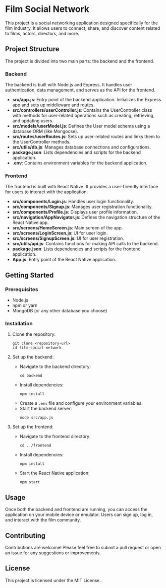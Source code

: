 # Film Social Network

This project is a social networking application designed specifically for the film industry. It allows users to connect, share, and discover content related to films, actors, directors, and more.

## Project Structure

The project is divided into two main parts: the backend and the frontend.

### Backend

The backend is built with Node.js and Express. It handles user authentication, data management, and serves as the API for the frontend.

- **src/app.js**: Entry point of the backend application. Initializes the Express app and sets up middleware and routes.
- **src/controllers/userController.js**: Contains the UserController class with methods for user-related operations such as creating, retrieving, and updating users.
- **src/models/userModel.js**: Defines the User model schema using a database ORM (like Mongoose).
- **src/routes/userRoutes.js**: Sets up user-related routes and links them to the UserController methods.
- **src/utils/db.js**: Manages database connections and configurations.
- **package.json**: Lists dependencies and scripts for the backend application.
- **.env**: Contains environment variables for the backend application.

### Frontend

The frontend is built with React Native. It provides a user-friendly interface for users to interact with the application.

- **src/components/Login.js**: Handles user login functionality.
- **src/components/Signup.js**: Manages user registration functionality.
- **src/components/Profile.js**: Displays user profile information.
- **src/navigation/AppNavigator.js**: Defines the navigation structure of the React Native app.
- **src/screens/HomeScreen.js**: Main screen of the app.
- **src/screens/LoginScreen.js**: UI for user login.
- **src/screens/SignupScreen.js**: UI for user registration.
- **src/utils/api.js**: Contains functions for making API calls to the backend.
- **package.json**: Lists dependencies and scripts for the frontend application.
- **App.js**: Entry point of the React Native application.

## Getting Started

### Prerequisites

- Node.js
- npm or yarn
- MongoDB (or any other database you choose)

### Installation

1. Clone the repository:
   ```
   git clone <repository-url>
   cd film-social-network
   ```

2. Set up the backend:
   - Navigate to the backend directory:
     ```
     cd backend
     ```
   - Install dependencies:
     ```
     npm install
     ```
   - Create a `.env` file and configure your environment variables.
   - Start the backend server:
     ```
     node src/app.js
     ```

3. Set up the frontend:
   - Navigate to the frontend directory:
     ```
     cd ../frontend
     ```
   - Install dependencies:
     ```
     npm install
     ```
   - Start the React Native application:
     ```
     npm start
     ```

## Usage

Once both the backend and frontend are running, you can access the application on your mobile device or emulator. Users can sign up, log in, and interact with the film community.

## Contributing

Contributions are welcome! Please feel free to submit a pull request or open an issue for any suggestions or improvements.

## License

This project is licensed under the MIT License.